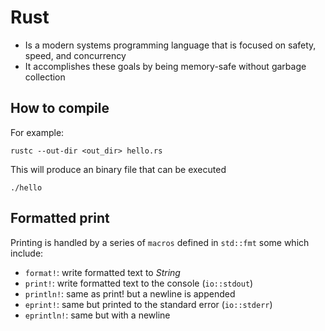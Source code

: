 # Rust

- Is a modern systems programming language that is focused on safety, speed, and concurrency
- It accomplishes these goals by being memory-safe without garbage collection

## How to compile

For example:

`rustc --out-dir <out_dir> hello.rs`

This will produce an binary file that can be executed

`./hello`

## Formatted print

Printing is handled by a series of `macros` defined in `std::fmt` some which include:

- `format!`: write formatted text to _String_
- `print!`: write formatted text to the console (`io::stdout`)
- `println!`: same as print! but a newline is appended
- `eprint!`: same but printed to the standard error (`io::stderr`)
- `eprintln!`: same but with a newline
